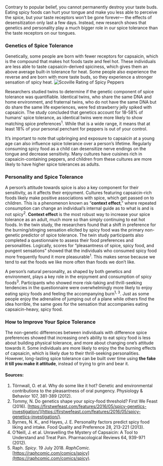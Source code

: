 ﻿
Contrary to popular belief, you cannot permanently destroy your taste buds. Eating spicy foods can hurt your tongue and make you less able to perceive the spice, but your taste receptors won’t be gone forever— the effects of desensitization only last a few days. Instead, new research shows that genetics and personality play a much bigger role in our spice tolerance than the taste receptors on our tongues.

### Genetics of Spice Tolerance
Genetically, some people are born with fewer receptors for capsaicin, which is the compound that makes hot foods taste and feel hot. These individuals are less able to taste capsaicin-derived spiciness, which gives them an above average built-in tolerance for heat. Some people also experience the reverse and are born with more taste buds, so they experience a stronger sensation of spicy heat.
![Scoville Rating of Spicy Peppers](.images/spicechart.001.jpeg)

Researchers studied twins to determine if the genetic component of spice tolerance was quantifiable. Identical twins, who share the same DNA and home environment, and fraternal twins, who do not have the same DNA but do share the same life experiences, were fed strawberry jelly spiked with capsaicin. The study concluded that genetics account for 18-58% of humans’ spice tolerance, as identical twins were more likely to show matching spice preferences<sup>1</sup>. While that is a wide range, it means that at least 18% of your personal penchant for peppers is out of your control.

It’s important to note that upbringing and exposure to capsaicin at a young age can also influence spice tolerance over a person’s lifetime. Regularly consuming spicy food as a child can desensitize nerve endings on the tongue and decrease sensitivity. Many cultures have cuisines rich in capsaicin-containing peppers, and children from these cultures are more likely to have higher spice tolerances as adults.

### Personality and Spice Tolerance
A person’s attitude towards spice is also a key component for their sensitivity, as it affects their enjoyment. Cultures featuring capsaicin-rich foods likely make positive associations with spice, which get passed on to children. This is a phenomenon known as “**context effect**,” where repeated consumption can change an individual’s internal guide as to what is and is not spicy<sup>2</sup>. **Context effect** is the most robust way to increase your spice tolerance as an adult, much more so than simply continuing to eat hot foods. 
In the twin study, the researchers found that a shift in preference for the burning/stinging sensation elicited by spicy food was the primary non-genetic predictor of spice tolerance. The twin study participants also completed a questionnaire to assess their food preferences and personalities. Logically, scores for “pleasantness of spice, spicy food, and pungent sensations” showed that the individuals who consumed spicy food more frequently found it more pleasurable<sup>1</sup>. This makes sense because we tend to eat the foods we like more often than foods we don’t like.

A person’s natural personality, as shaped by both genetics and environment, plays a key role in the enjoyment and consumption of spicy foods<sup>3</sup>. Participants who showed more risk-taking and thrill-seeking tendencies in the questionnaire were overwhelmingly more likely to enjoy eating spicy foods and feeling the accompanying burn<sup>1, 3</sup>. Just as some people enjoy the adrenaline of jumping out of a plane while others find the idea horrible, the same goes for the sensation that accompanies eating capsaicin-heavy, spicy food.

### How to Improve Your Spice Tolerance
The non-genetic differences between individuals with difference spice preferences showed that increasing one’s ability to eat spicy food is less about building physical tolerance, and more about changing one’s attitude towards it. Some individuals are more likely to enjoy the the burning effects of capsaicin, which is likely due to their thrill-seeking personalities. However, long-lasting spice tolerance can be built over time using **the fake it till you make it attitude**, instead of trying to grin and bear it.

  
#### Sources:

1.  Törnwall, O. et al. Why do some like it hot? Genetic and environmental contributions to the pleasantness of oral pungency. Physiology & Behavior  107, 381-389 (2012).
2.  Tommy, N. Do genetics shape your spicy-food threshold? First We Feast (2016). [https://firstwefeast.com/features/2016/05/spicy-genetics-investigation/](https://firstwefeast.com/features/2016/05/spicy-genetics-investigation/).
3.  Byrnes, N. K., and Hayes, J. E. Personality factors predict spicy food liking and intake. Food Quality and Preference 28, 213-221 (2013).
4.  O’Neill, J. et al. Unravelling the Mystery of Capsaicin: A Tool to Understand and Treat Pain. Pharmacological Reviews 64, 939-971 (2012).
5.  Raph. _Spicy_. 19 July 2018. _RaphComic._ [https://raphcomic.com/comics/spicy](https://raphcomic.com/comics/spicy)_._

